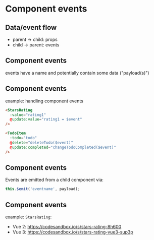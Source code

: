 # Component events

## Data/event flow

- parent → child: props
- child → parent: events

## Component events

events have a name and potentially contain some data ("payload(s)")

## Component events

example: handling component events

```html
<StarsRating
  :value="rating1"
  @update:value="rating1 = $event"
/>
```

```html
<TodoItem
  :todo="todo"
  @delete="deleteTodo($event)"
  @update:completed="changeTodoCompleted($event)"
/>
```

## Component events

Events are emitted from a child component via:

```js
this.$emit('eventname', payload);
```

## Component events

example: `StarsRating`:

- Vue 2: https://codesandbox.io/s/stars-rating-8h600
- Vue 3: https://codesandbox.io/s/stars-rating-vue3-sup3p
